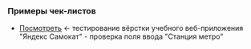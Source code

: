 ### Примеры чек-листов
- [Посмотреть](https://github.com/Solution-Found/Solution-Found/tree/master/checklists/assets/checklist-interface-1.png) <- тестирование вёрстки учебного веб-приложения "Яндекс Самокат" - проверка поля ввода "Станция метро"